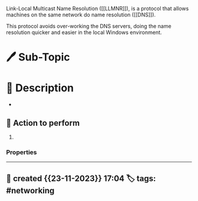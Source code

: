
Link-Local Multicast Name Resolution ([[LLMNR]]), is a protocol that allows machines on the same network do name resolution ([[DNS]]). 

This protocol avoids over-working the DNS servers, doing the name resolution quicker and easier in the local Windows environment. 

# 🖊️ Sub-Topic


# 📔 Description

- 

##  📗 Action to perform 

1. 


### Properties
---
📆 created   {{23-11-2023}} 17:04
🏷️ tags: #networking 
---

